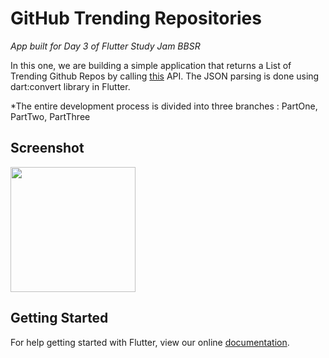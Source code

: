 # GitHub Trending Repositories 

*App built for Day 3 of Flutter Study Jam BBSR* <br>

In this one, we are building a simple application that returns a List of Trending Github Repos by calling [this](https://github.com/huchenme/github-trending-api) API. The JSON parsing is done using dart:convert library in Flutter.

*The entire development process is divided into three branches : PartOne, PartTwo, PartThree


## Screenshot 
<img src="https://github.com/PoojaB26/GithubTrendingRepos-Flutter/blob/master/1.png" width="200">

## Getting Started

For help getting started with Flutter, view our online
[documentation](https://flutter.io/).
